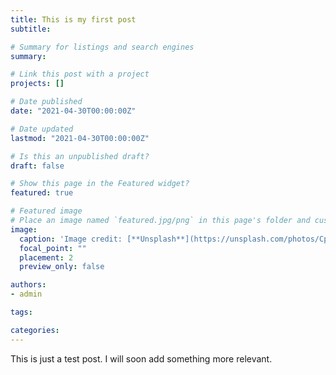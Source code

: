 ```yaml
---
title: This is my first post
subtitle:

# Summary for listings and search engines
summary:

# Link this post with a project
projects: []

# Date published
date: "2021-04-30T00:00:00Z"

# Date updated
lastmod: "2021-04-30T00:00:00Z"

# Is this an unpublished draft?
draft: false

# Show this page in the Featured widget?
featured: true

# Featured image
# Place an image named `featured.jpg/png` in this page's folder and customize its options here.
image:
  caption: 'Image credit: [**Unsplash**](https://unsplash.com/photos/CpkOjOcXdUY)'
  focal_point: ""
  placement: 2
  preview_only: false

authors:
- admin

tags:

categories:
---
```


This is just a test post. I will soon add something more relevant.


